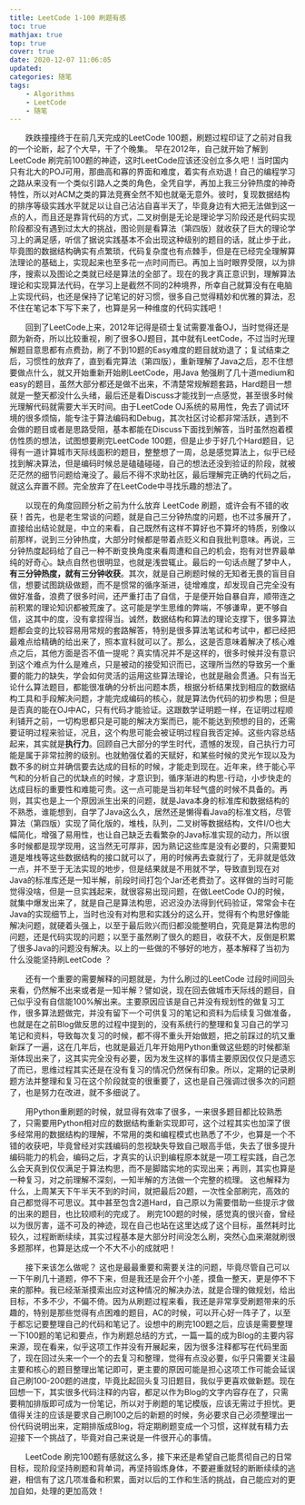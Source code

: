 ```yaml
---
title: LeetCode 1-100 刷题有感
toc: true
mathjax: true
top: true
cover: true
date: 2020-12-07 11:06:05
updated:
categories: 随笔
tags:
	- Algorithms
	- LeetCode
	- 随笔
---
```


　　跌跌撞撞终于在前几天完成的LeetCode 100题，刷题过程印证了之前对自我的一个论断，起了个大早，干了个晚集。 早在2012年，自己就开始了解到LeetCode 刷完前100题的神迹，这时LeetCode应该还没创立多久吧！当时国内只有北大的POJ可用，那曲高和寡的界面和难度，着实有点劝退！自己的编程学习之路从来没有一个类似引路人之类的角色，全凭自学，再加上我三分钟热度的神奇特性，所以对ACM之类的算法竞赛全然不知也就毫无意外。彼时，复现数据结构的排序等级实践水平就足以让自己沾沾自喜半天了，毕竟身边有大把无法做到这一点的人，而且还是靠背代码的方式，二叉树倒是无论是理论学习阶段还是代码实现阶段都没有遇到过太大的挑战，图论则是看算法（第四版）就收获了巨大的理论学习上的满足感，听信了据说实践基本不会出现这种级别的题目的话，就止步于此，毕竟图的数据结构确实有点繁琐，代码复杂度也有点棘手，但是在已经完全理解算法理论的基础上，实现起来也至多花一点时间而已。再加上当时眼界受限，以为排序，搜索以及图论之类就已经是算法的全部了。现在的我才真正意识到，理解算法理论和实现算法代码，在学习上是截然不同的2种境界，所幸自己就算没有在电脑上实现代码，也还是保持了记笔记的好习惯，很多自己觉得精妙和优雅的算法，忍不住在笔记本下写下来了，也算是另一种维度的代码实践吧！

　　回到了LeetCode上来，2012年记得是硕士复试需要准备OJ，当时觉得还是颇为新奇，所以比较重视，刷了很多OJ题目，其中就有LeetCode，不过当时光理解题目意思都有点费劲，刷了不到10题的Easy难度的题目就劝退了；复试结束之后，习惯性的放弃了，直到看完算法（第四版），重新理解了Java之后，忍不住想要做点什么，就又开始重新开始刷LeetCode，用Java 勉强刷了几十道medium和easy的题目，虽然大部分都还是做不出来，不清楚常规解题套路，Hard题目一想就是一整天都没什么头绪，最后还是看Discuss才能找到一点感觉，甚至很多时候光理解代码就需要大半天时间。由于LeetCode OJ系统的易用性，免去了调试环境的很多烦恼，能专注于算法编码和Debug，其次社区讨论都非常活跃，遇到不会做的题目或者是思路受阻，基本都能在Discuss下面找到解答，当时虽然抱着模仿性质的想法，试图想要刷完LeetCode 100题，但是止步于好几个Hard题目，记得有一道计算城市天际线面积的题目，整整想了一周，总是感觉算法上，似乎已经找到解决算法，但是编码时候总是磕磕碰碰，自己的想法还没到验证的阶段，就被茫茫然的细节问题给淹没了。最后不得不求助社区，最后理解完正确的代码之后，就这么弃置不顾。完全放弃了在LeetCode中寻找乐趣的想法了。

　　以现在的角度回顾分析之前为什么放弃 LeetCode 刷题，或许会有不错的收获！首先，也是老生常谈的问题，就是自己三分钟热度的问题，也不过多展开了，直接给出结论就是，中立的来看，自己既然有这样不算好也不算坏的特质，别像以前那样，说到三分钟热度，大部分时候都是带着点贬义和自我批判意味。再说，三分钟热度起码给了自己一种不断变换角度来看周遭和自己的机会，抱有对世界最单纯的好奇心。缺点自然也很明显，也就是浅尝辄止。最后的一句话点醒了梦中人，**有三分钟热度，就有三分钟收获**。其次，就是自己刷题时候的无知者无畏的盲目自信，想要试图跳级做题，而不是惯常的循序渐进，徒增难度，却发现自己完全没有做好准备，浪费了很多时间，还严重打击了自信，于是便开始自暴自弃，顺带连之前积累的理论知识都被荒废了。这可能是学生思维的弊端，不够谦卑，更不够自信，这其中的度，没有拿捏得当。诚然，数据结构和算法的理论支撑下，很多算法题都会变的比较容易用常规的套路解答，特别是很多算法笔试和考试中，都已经把最难点给精确的给出来了，照本宣科就可以了。那么，这是否意味着解决了核心难点之后，其他方面是否不值一提呢？真实情况并不是这样的，很多时候并没有意识到这个难点为什么是难点，只是被动的接受知识而已，这理所当然的导致另一个重要的能力的缺失，学会如何灵活的运用这些算法理论，也就是融会贯通。只有当无论什么算法题目，都能很准确的分析出问题本质，根据分析结果找到相应的数据结构工具和手段解决问题，才能完成编码的核心，就是算法伪代码的初步构思；但是是否真的能在OJ中AC，只有代码才能验证。这跟数学证明题一样，在证明过程顺利铺开之前，一切构思都只是可能的解决方案而已，能不能达到预想的目的，还需要证明过程来验证，况且，这个构思可能会被证明过程自我否定掉。这些内容总结起来，其实就是**执行力**。回顾自己大部分的学生时代，遗憾的发现，自己执行力可能是属于非常拉胯的级别。也就勉强仗着的天赋好，和某些时候的灵光乍现以及为数不多的树立并确信要去达成的目标的时候，才能走到现在。近年来，终于能心平气和的分析自己的优缺点的时候，才意识到，循序渐进的构思-行动，小步快走的达成目标的重要性和难能可贵。这一点可能是当初年轻气盛的时候不具备的。再则，其实也是上一个原因派生出来的问题，就是Java本身的标准库和数据结构的不熟悉，谁能想到，自学了Java这么久，居然还是懒得看Java的标准文档，尽管算法（第四版）实现了简化版的，堆栈，队列，二叉树等数据结构，文件I/O也大幅简化，增强了易用性，也让自己缺乏去看繁杂的Java标准实现的动力，所以很多时候都是现学现用，这当然无可厚非，因为熟记这些库是没有必要的，只需要知道是堆栈等这些数据结构的接口就可以了，用的时候再去查就行了，无非就是低效一点，并不至于无法实现的地步，但是结果就是不用就不学，导致直到现在对Java的标准库还是一知半解，前段时间打包个Jar还老费劲了。这样做的当时可能觉得没啥，但是一旦实践起来，就很容易出现问题，在做LeetCode OJ的时候，就集中爆发出来了，就是自己是算法构思，迟迟没办法得到代码验证，常常会卡在Java的实现细节上，当时也没有对构思和实践分的这么开，觉得有个构思好像能解决问题，就硬着头强上，以至于最后败兴而归都没能整明白，究竟是算法构思的问题，还是代码实现的问题；以至于虽然刷了很久的题目，收获不大，反倒是积累了很多Java的问题没有解决。以上的一些做的不够好的地方，基本解释了当初为什么没能坚持刷LeetCode ？ 

　　还有一个重要的需要解释的问题就是，为什么刷过的LeetCode 过段时间回头来看，仍然解不出来或者是一知半解？譬如说，现在回去做城市天际线的题目，自己似乎没有自信能100%解出来。主要原因应该是自己并没有规划性的做复习工作，很多算法题做完，并没有留下一个可供复习的笔记和资料为后续复习做准备，也就是在之前Blog做反思的过程中提到的，没有系统行的整理和复习自己的学习笔记和资料，导致每次复习的时候，都不得不重头开始做题，把之前踩过的坑又重新踩了一遍，这在几年后，也就是最近几年开始用Python重做这些题的时候都渐渐体现出来了，这其实完全没有必要，因为发生这样的事情主要原因仅仅只是遗忘了而已，思维过程其实还是在没有复习的情况仍然保有印象。所以，定期的记录刷题方法并整理和复习在这个阶段就变的很重要了，这也是自己强调过很多次的问题了，也是努力在改进，就不多细说了。

　　用Python重刷题的时候，就显得有效率了很多，一来很多题目都比较熟悉了，只需要用Python相对应的数据结构重新实现即可，这个过程其实也加深了很多经常用的数据结构的理解，不常用的类和编程模式也熟悉了不少，也算是一个不错的收获吧，毕竟曾经对实践编码的忽视缺失导致自己眼高手低，失去了很多提升编码能力的机会，编码之后，才真实的认识到编程原本就是一项工程实践，自己怎么会天真到仅仅满足于算法构思，而不是脚踏实地的实现出来；再则，其实也算是一种复习，对之前理解不深刻，一知半解的方法做一个完整的梳理。 这也解释为什么，上周某天下午半天不到的时间，就把最后20题，一次性全部刷完，高效的自己都觉得不可思议。其中甚至包含2道Hard，自己原以为需要借助一些提示才做的出来的题目，也比较顺利的完成了。 刷完100题的时候，感觉真的很兴奋，曾经以为很厉害，遥不可及的神迹，现在自己也站在这里达成了这个目标，虽然耗时比较久，过程断断续续，其实过程基本是大部分时间没怎么刷，突然心血来潮就刷很多题那样，也算是达成一个不大不小的成就吧！

　　接下来该怎么做呢？ 这也是最最重要和需要关注的问题，毕竟尽管自己可以一下午刷几十道题，停不下来，但是我还是会开个小差，摸鱼一整天，更是停不下来的那种。我已经渐渐摸索出应对这种情况的解决办法，就是合理的做规划，给出目标，不多不少，不偏不倚。因为从刷题过程来看，我还是非常享受刷题带来的乐趣的，特别是那些觉得有点困难的题目，AC的时候，可以开心好一阵子了，以至于都忘记要整理自己的代码和笔记了。设想中的刷完100题之后，应该是需要整理一下100题的笔记和要点，作为刷题总结的方式，一篇一篇的成为Blog的主要内容来源，现在看来，似乎这项工作并没有开展起来，因为很多注释都写在代码里面了，现在回过头来一个一个的去复习和整理，觉得有点没必要，似乎只需要关注最主要和核心的题目整理出笔记即可，更主要的原因可能是担心这项工作可能会延误自己刷100-200题的进度，毕竟比起回头复习旧题目，我似乎更喜欢做新题。现在回想一下，其实很多代码注释的内容，都足以作为Blog的文字内容存在了，只需要稍加排版即可成为一份笔记，所以对于刷题的笔记模版，应该无需过于担忧。更值得关注的应该是要求自己刷100之后的新题的时候，务必要求自己必须整理出一份代码说明出来，定期排版成Blog，将定期刷题变成一个习惯，这样就有精力去迎接下一个挑战了，毕竟对自己来说是一件很开心的事情。

　　LeetCode 刷完100题有感就这么多，接下来还是希望自己能贯彻自己的日常目标，现阶段坚持刷题和背单词，再坚持锻炼身体，不要避重就轻的断断续续的逃避，相信有了这几项准备和积累，面对以后的工作和生活的挑战，自己能应对的更加自如，处理的更加高效！